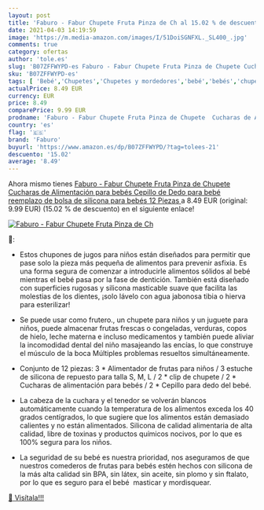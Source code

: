 ```yaml
---
layout: post
title: 'Faburo - Fabur Chupete Fruta Pinza de Ch al 15.02 % de descuento'
date: 2021-04-03 14:19:59
image: 'https://m.media-amazon.com/images/I/51DoiSGNFXL._SL400_.jpg'
comments: true
category: ofertas
author: 'tole.es'
slug: 'B07ZFFWYPD-es Faburo - Fabur Chupete Fruta Pinza de Chupete Cucharas de...'
sku: 'B07ZFFWYPD-es'
tags: [ 'Bebé','Chupetes','Chupetes y mordedores','bebé','bebés','chupete','faburo', ]
actualPrice: 8.49 EUR
currency: EUR
price: 8.49
comparePrice: 9.99 EUR
prodname: 'Faburo - Fabur Chupete Fruta Pinza de Chupete  Cucharas de Alimentación para bebés  Cepillo de Dedo para bebé  reemplazo de bolsa de silicona para bebés 12 Piezas '
country: 'es'
flag: '🇪🇸'
brand: 'Faburo'
buyurl: 'https://www.amazon.es/dp/B07ZFFWYPD/?tag=tolees-21'
descuento: '15.02'
average: '8.49'
---
```


Ahora mismo tienes [Faburo - Fabur Chupete Fruta Pinza de Chupete  Cucharas de Alimentación para bebés  Cepillo de Dedo para bebé  reemplazo de bolsa de silicona para bebés 12 Piezas ](https://www.amazon.es/dp/B07ZFFWYPD/?tag=tolees-21) a 8.49 EUR (original: 9.99 EUR) (15.02 %  de descuento) en el siguiente enlace!

[![Faburo - Fabur Chupete Fruta Pinza de Ch](https://m.media-amazon.com/images/I/51DoiSGNFXL._SL400_.jpg)](https://www.amazon.es/dp/B07ZFFWYPD/?tag=tolees-21)

🔎:

- <p>Estos chupones de jugos para niños están diseñados para permitir que pase solo la pieza más pequeña de alimentos para prevenir asfixia. Es una forma segura de comenzar a introducirle alimentos sólidos al bebé mientras el bebé pasa por la fase de dentición. También está diseñado con superficies rugosas y silicona masticable suave que facilita las molestias de los dientes, ¡solo lávelo con agua jabonosa tibia o hierva para esterilizar!</p>
- <p>Se puede usar como frutero., un chupete para niños y un juguete para niños, puede almacenar frutas frescas o congeladas, verduras, copos de hielo, leche materna e incluso medicamentos y también puede aliviar la incomodidad dental del niño masajeando las encías, lo que construye el músculo de la boca Múltiples problemas resueltos simultáneamente.</p>
- <p>Conjunto de 12 piezas: 3 * Alimentador de frutas para niños / 3 estuche de silicona de repuesto para talla S, M, L / 2 * clip de chupete / 2 * Cucharas de alimentación para bebés / 2 * Cepillo para dedo del bebé.</p>
- <p>La cabeza de la cuchara y el tenedor se volverán blancos automáticamente cuando la temperatura de los alimentos exceda los 40 grados centígrados, lo que sugiere que los alimentos están demasiado calientes y no están alimentados. Silicona de calidad alimentaria de alta calidad, libre de toxinas y productos químicos nocivos, por lo que es 100% segura para los niños.</p>
- <p>La seguridad de su bebé es nuestra prioridad, nos aseguramos de que nuestros comederos de frutas para bebés estén hechos con silicona de la más alta calidad sin BPA, sin látex, sin aceite, sin plomo y sin ftalato, por lo que es seguro para el bebé  masticar y mordisquear.</p>

[🛒 Visítala!!!](https://www.amazon.es/dp/B07ZFFWYPD/?tag=tolees-21)
